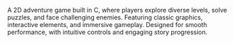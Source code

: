 A 2D adventure game built in C, where players explore diverse levels, solve puzzles, and face challenging enemies. Featuring classic graphics, interactive elements, and immersive gameplay. Designed for smooth performance, with intuitive controls and engaging story progression.
